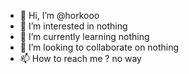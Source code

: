 - 👋 Hi, I’m @horkooo
- 👀 I’m interested in nothing
- 🌱 I’m currently learning nothing
- 💞️ I’m looking to collaborate on nothing
- 📫 How to reach me ? no way

<!---
horkooo/horkooo is a ✨ special ✨ repository because its `README.md` (this file) appears on your GitHub profile.
You can click the Preview link to take a look at your changes.
--->
